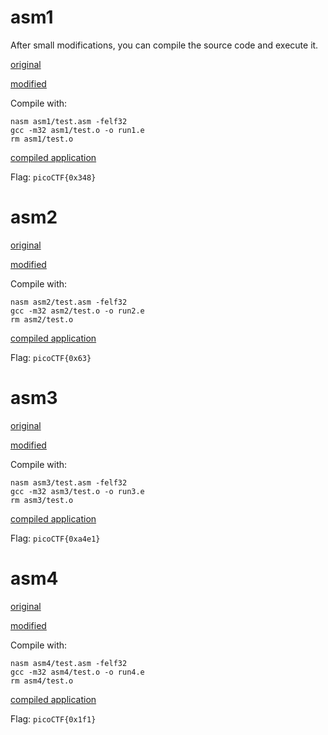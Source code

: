 # asm1

After small modifications, you can compile the source code and execute it.

[original](asm1/test.S)

[modified](asm1/test.asm)

Compile with:
```
nasm asm1/test.asm -felf32
gcc -m32 asm1/test.o -o run1.e
rm asm1/test.o
```

[compiled application](run1.e)

Flag: `picoCTF{0x348}`

# asm2

[original](asm2/test.S)

[modified](asm2/test.asm)

Compile with:
```
nasm asm2/test.asm -felf32
gcc -m32 asm2/test.o -o run2.e
rm asm2/test.o
```

[compiled application](run2.e)

Flag: `picoCTF{0x63}`

# asm3

[original](asm3/test.S)

[modified](asm3/test.asm)

Compile with:
```
nasm asm3/test.asm -felf32
gcc -m32 asm3/test.o -o run3.e
rm asm3/test.o
```

[compiled application](run3.e)

Flag: `picoCTF{0xa4e1}`

# asm4

[original](asm4/test.S)

[modified](asm4/test.asm)

Compile with:
```
nasm asm4/test.asm -felf32
gcc -m32 asm4/test.o -o run4.e
rm asm4/test.o
```

[compiled application](run4.e)

Flag: `picoCTF{0x1f1}`